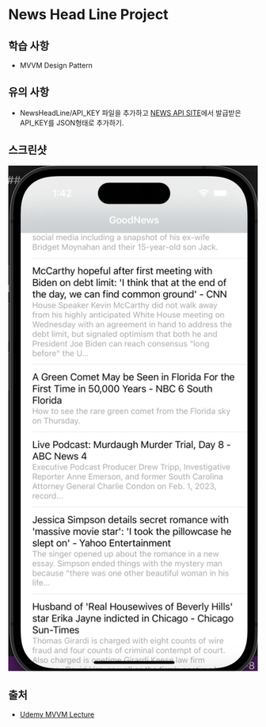 # News Head Line Project

## 학습 사항
- MVVM Design Pattern

## 유의 사항
- NewsHeadLine/API_KEY 파일을 추가하고 [NEWS API SITE](https://newsapi.org/)에서 발급받은 API_KEY를 JSON형태로 추가하기.

## 스크린샷
![](./Screenshot/1.png)

## 출처
- [Udemy MVVM Lecture](https://www.udemy.com/course/mastering-mvvm-for-ios/)
